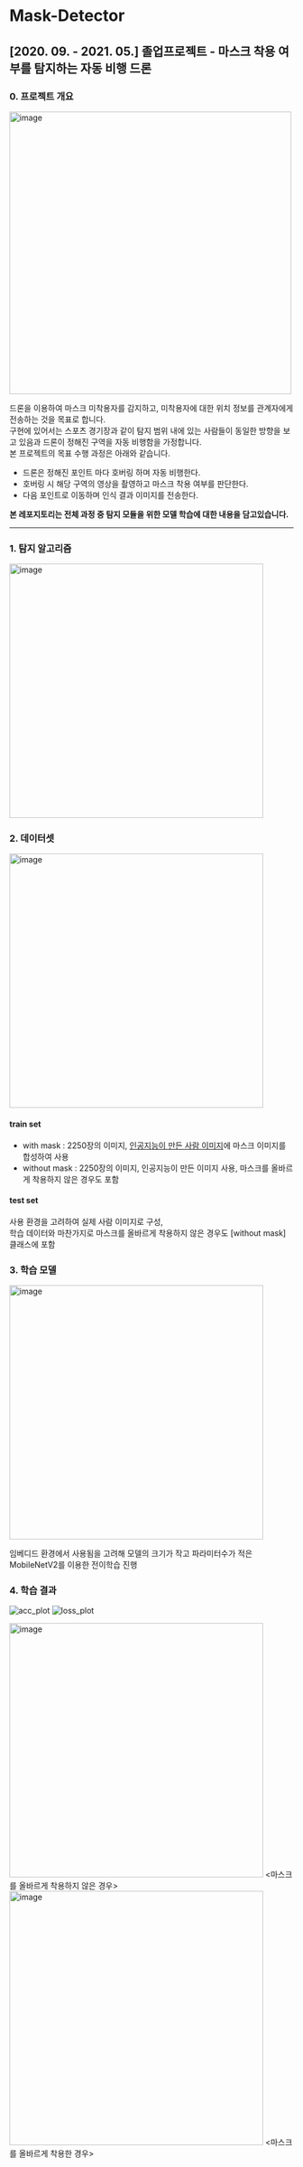 # Mask-Detector
[2020. 09. - 2021. 05.] 졸업프로젝트 - 마스크 착용 여부를 탐지하는 자동 비행 드론
---
### 0. 프로젝트 개요
<img width="500" alt="image" src="https://user-images.githubusercontent.com/96675556/163590307-b4244017-d560-41df-b488-5c78276edf43.png">

드론을 이용하여 마스크 미착용자를 감지하고, 미착용자에 대한 위치 정보를 관계자에게 전송하는 것을 목표로 합니다.  
구현에 있어서는 스포츠 경기장과 같이 탐지 범위 내에 있는 사람들이 동일한 방향을 보고 있음과 드론이 정해진 구역을 자동 비행함을 가정합니다.  
본 프로젝트의 목표 수행 과정은 아래와 같습니다.

- 드론은 정해진 포인트 마다 호버링 하며 자동 비행한다.
- 호버링 시 해당 구역의 영상을 촬영하고 마스크 착용 여부를 판단한다.
- 다음 포인트로 이동하며 인식 결과 이미지를 전송한다.

**본 레포지토리는 전체 과정 중 탐지 모듈을 위한 모델 학습에 대한 내용을 담고있습니다.**  

---

### 1. 탐지 알고리즘 

<img width="450" alt="image" src="https://user-images.githubusercontent.com/96675556/163592619-8f9c1fea-559b-431d-a4a5-538666d37b79.png">

### 2. 데이터셋

<img width="450" alt="image" src="https://user-images.githubusercontent.com/96675556/163593379-0bee92ed-c7c4-44ef-b401-618665059a57.png">

#### train set
- with mask : 2250장의 이미지, [인공지능이 만든 사람 이미지](https://generated.photos/)에 마스크 이미지를 합성하여 사용  
- without mask : 2250장의 이미지, 인공지능이 만든 이미지 사용, 마스크를 올바르게 착용하지 않은 경우도 포함

#### test set
사용 환경을 고려하여 실제 사람 이미지로 구성,  
학습 데이터와 마찬가지로 마스크를 올바르게 착용하지 않은 경우도 [without mask] 클래스에 포함

### 3. 학습 모델

<img width="450" alt="image" src="https://user-images.githubusercontent.com/96675556/163593685-2f861d0e-f86d-41e7-b141-6f0bd313b6ca.png">

임베디드 환경에서 사용됨을 고려해 모델의 크기가 작고 파라미터수가 적은 MobileNetV2를 이용한 전이학습 진행

### 4. 학습 결과

![acc_plot](https://user-images.githubusercontent.com/96675556/163594214-49612138-85f2-4e2f-a5cf-fe487c15d145.png)
![loss_plot](https://user-images.githubusercontent.com/96675556/163594222-7bdc5303-3d24-4f6e-ba6a-c81d4842d3ca.png)

<img width="450" alt="image" src="https://user-images.githubusercontent.com/96675556/163594550-21e18f56-090c-432b-bcc3-868a2a25deba.png">
<마스크를 올바르게 착용하지 않은 경우>
<img width="450" alt="image" src="https://user-images.githubusercontent.com/96675556/163594689-1b603aa4-0ed8-40b5-991c-0328da71d074.png">
<마스크를 올바르게 착용한 경우>

